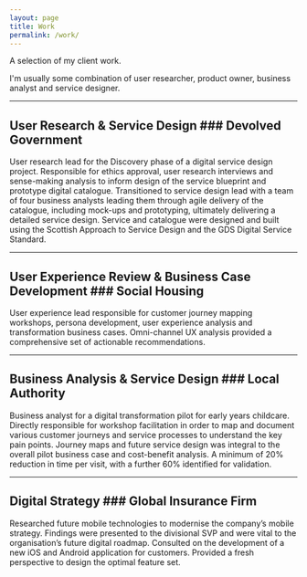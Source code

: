 ```yaml
---
layout: page
title: Work
permalink: /work/
---
```


A selection of my client work.

I'm usually some combination of user researcher, product owner, business analyst and service designer.

---

## User Research & Service Design ### Devolved Government
User research lead for the Discovery phase of a digital service design project. Responsible for ethics approval, user research interviews and sense-making analysis to inform design of the service blueprint and prototype digital catalogue.
Transitioned to service design lead with a team of four business analysts leading them through agile delivery of the catalogue, including mock-ups and prototyping, ultimately delivering a detailed service design. Service and catalogue were designed and built using the Scottish Approach to Service Design and the GDS Digital Service Standard.

---

## User Experience Review & Business Case Development ### Social Housing
User experience lead responsible for customer journey mapping workshops, persona development, user experience analysis and transformation business cases. Omni-channel UX analysis provided a comprehensive set of actionable recommendations.

---

## Business Analysis & Service Design ### Local Authority
Business analyst for a digital transformation pilot for early years childcare. Directly responsible for workshop facilitation in order to map and document various customer journeys and service processes to understand the key pain points. Journey maps and future service design was integral to the overall pilot business case and cost-benefit analysis. A minimum of 20% reduction in time per visit, with a further 60% identified for validation.

---
## Digital Strategy ### Global Insurance Firm
Researched future mobile technologies to modernise the company’s mobile strategy. Findings were presented to the divisional SVP and were vital to the organisation’s future digital roadmap.
Consulted on the development of a new iOS and Android application for customers. Provided a fresh perspective to design the optimal feature set.
